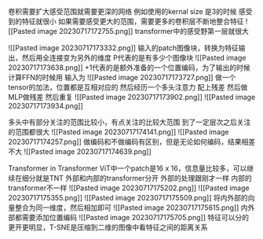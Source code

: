 卷积需要扩大感受范围就需要更深的网络
例如使用的kernal size 是3的时候
感受到的特征就很小
如果需要感受更大的范围，需要更多的卷积层不断地整合特征
![[Pasted image 20230717172755.png]]
transformer中的感受野第一层就很大

![[Pasted image 20230717173332.png]]
输入的patch图像块，转换为特征输出，然后用全连接变为另外的维度
P代表的是有多少个图像块
![[Pasted image 20230717173638.png]]
+1代表的是额外准备的一个位置编码，为了输出的时候计算FFN的时候用
输入为
![[Pasted image 20230717173727.png]]
做一个tensor的加法，位置都是互相对应的
然后经历一个多头注意力 配上残差
然后做MLP做残差
然后重复
![[Pasted image 20230717173902.png]]
![[Pasted image 20230717173934.png]]

多头中有部分关注的范围比较小，有点关注的比较大范围
到了一定层次之后关注的范围都很大
![[Pasted image 20230717174141.png]]
![[Pasted image 20230717174257.png]]
做编码和不做编码有区别，但是无论如何编码，结果相差不大
![[Pasted image 20230717174639.png]]

Transformer in Transformer
ViT中一个patch是16 x 16，信息量比较多，可以继续在细分就是TNT
外部和内部的transformer分开
外部的处理跟刚才一样
内部的transformer不一样
![[Pasted image 20230717175202.png]]
![[Pasted image 20230717175355.png]]
![[Pasted image 20230717175509.png]]
将内外部的向量整合为同一维度，然后相加即可
![[Pasted image 20230717175615.png]]
内外部都需要添加位置编码
![[Pasted image 20230717175705.png]]
特征可以分的更开更明显，T-SNE是压缩到二维的图像中看特征之间的距离关系
